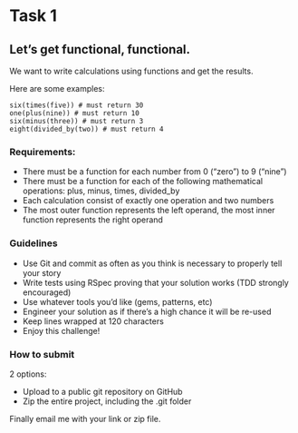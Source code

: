 # Task 1

## Let’s get functional, functional.

We want to write calculations using functions and get the results.

Here are some examples:

```
six(times(five)) # must return 30
one(plus(nine)) # must return 10
six(minus(three)) # must return 3
eight(divided_by(two)) # must return 4
```

### Requirements:

* There must be a function for each number from 0 (“zero”) to 9 (“nine”)
* There must be a function for each of the following mathematical operations: plus, minus, times, divided_by
* Each calculation consist of exactly one operation and two numbers
* The most outer function represents the left operand, the most inner function represents the right operand

### Guidelines

* Use Git and commit as often as you think is necessary to properly tell your story
* Write tests using RSpec proving that your solution works (TDD strongly encouraged)
* Use whatever tools you’d like (gems, patterns, etc)
* Engineer your solution as if there’s a high chance it will be re-used
* Keep lines wrapped at 120 characters
* Enjoy this challenge!

### How to submit

2 options:

* Upload to a public git repository on GitHub
* Zip the entire project, including the .git folder

Finally email me with your link or zip file.
